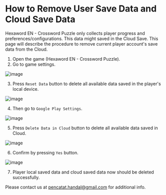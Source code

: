 # How to Remove User Save Data and Cloud Save Data

Hexaword EN - Crossword Puzzle only collects player progress and preferences/configurations. This data might saved in the Cloud Save. This page will describe the procedure to remove current player account's save data from the Cloud.

1. Open the game (Hexaword EN - Crossword Puzzle).
2. Go to game settings.

![image](https://github.com/user-attachments/assets/15836f0c-c00f-40a2-a875-59cc9cfe343a)

3. Press `Reset Data` button to delete all available data saved in the player's local device.

![image](https://github.com/user-attachments/assets/28fbb4d5-a46c-4b76-b4eb-24b0d82c82e7)

4. Then go to `Google Play Settings`.

![image](https://github.com/user-attachments/assets/c2c3da47-a700-4713-b5d6-0b425a430018)

5. Press `Delete Data in Cloud` button to delete all available data saved in Cloud.

![image](https://github.com/user-attachments/assets/f26c5df5-beb2-4faf-99ec-cbd11b758ab4)

6. Confirm by pressing `Yes` button.

![image](https://github.com/user-attachments/assets/9f28f085-b90e-4ae3-9ee1-528d6e54c43e)

7. Player local saved data and cloud saved data now should be deleted successfully.

Please contact us at pencatat.handal@gmail.com for additional info.

